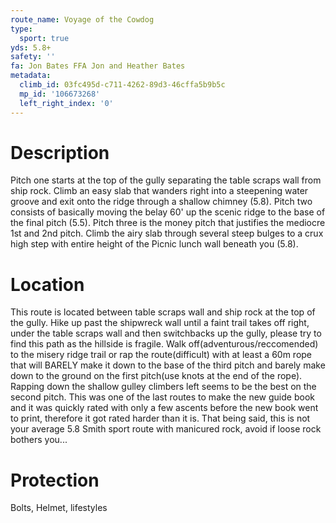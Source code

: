 ```yaml
---
route_name: Voyage of the Cowdog
type:
  sport: true
yds: 5.8+
safety: ''
fa: Jon Bates FFA Jon and Heather Bates
metadata:
  climb_id: 03fc495d-c711-4262-89d3-46cffa5b9b5c
  mp_id: '106673268'
  left_right_index: '0'
---
```

# Description
Pitch one starts at the top of the gully separating the table scraps wall from ship rock.  Climb an easy slab that wanders right into a steepening water groove and exit onto the ridge through a shallow chimney (5.8).  Pitch two consists of basically moving the belay 60' up the scenic ridge to the base of the final pitch (5.5).  Pitch three is the money pitch that justifies the mediocre 1st and 2nd pitch.  Climb the airy slab through several steep bulges to a crux high step with entire height of the Picnic lunch wall beneath you (5.8).

# Location
This route is located between table scraps wall and ship rock at the top of the gully. Hike up past the shipwreck wall until a faint trail takes off right, under the table scraps wall and then switchbacks up the gully, please try to find this path as the hillside is fragile. Walk off(adventurous/reccomended) to the misery ridge trail or rap the route(difficult) with at least a 60m rope that will BARELY make it down to the base of the third pitch and barely make down to the ground on the first pitch(use knots at the end of the rope).  Rapping down the shallow gulley climbers left seems to be the best on the second pitch.  This was one of the last routes to make the new guide book and it was quickly rated with only a few ascents before the new book went to print, therefore it got rated harder than it is. That being said, this is not your average 5.8 Smith sport route with manicured rock, avoid if loose rock bothers you...

# Protection
Bolts, Helmet, lifestyles
